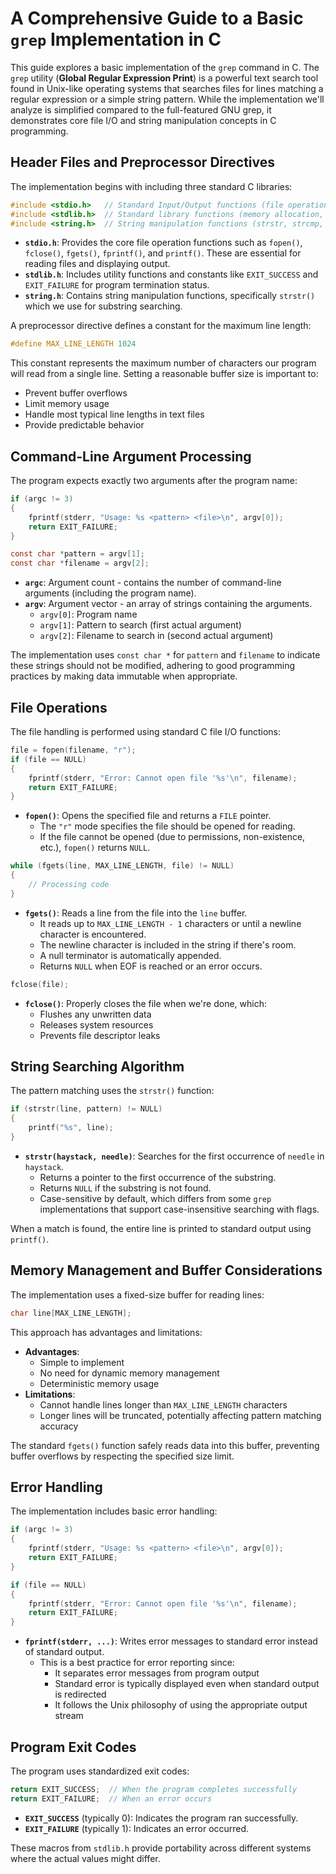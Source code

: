 # A Comprehensive Guide to a Basic `grep` Implementation in C

This guide explores a basic implementation of the `grep` command in C. The `grep` utility (**Global Regular Expression Print**) is a powerful text search tool found in Unix-like operating systems that searches files for lines matching a regular expression or a simple string pattern. While the implementation we'll analyze is simplified compared to the full-featured GNU grep, it demonstrates core file I/O and string manipulation concepts in C programming.

## Header Files and Preprocessor Directives

The implementation begins with including three standard C libraries:

```c
#include <stdio.h>   // Standard Input/Output functions (file operations, printf, etc.)
#include <stdlib.h>  // Standard library functions (memory allocation, exit codes)
#include <string.h>  // String manipulation functions (strstr, strcmp, etc.)
```

- **`stdio.h`**: Provides the core file operation functions such as `fopen()`, `fclose()`, `fgets()`, `fprintf()`, and `printf()`. These are essential for reading files and displaying output.
- **`stdlib.h`**: Includes utility functions and constants like `EXIT_SUCCESS` and `EXIT_FAILURE` for program termination status.
- **`string.h`**: Contains string manipulation functions, specifically `strstr()` which we use for substring searching.

A preprocessor directive defines a constant for the maximum line length:

```c
#define MAX_LINE_LENGTH 1024
```

This constant represents the maximum number of characters our program will read from a single line. Setting a reasonable buffer size is important to:

- Prevent buffer overflows
- Limit memory usage
- Handle most typical line lengths in text files
- Provide predictable behavior

## Command-Line Argument Processing

The program expects exactly two arguments after the program name:

```c
if (argc != 3)
{
    fprintf(stderr, "Usage: %s <pattern> <file>\n", argv[0]);
    return EXIT_FAILURE;
}

const char *pattern = argv[1];
const char *filename = argv[2];
```

- **`argc`**: Argument count - contains the number of command-line arguments (including the program name).
- **`argv`**: Argument vector - an array of strings containing the arguments.
  - `argv[0]`: Program name
  - `argv[1]`: Pattern to search (first actual argument)
  - `argv[2]`: Filename to search in (second actual argument)

The implementation uses `const char *` for `pattern` and `filename` to indicate these strings should not be modified, adhering to good programming practices by making data immutable when appropriate.

## File Operations

The file handling is performed using standard C file I/O functions:

```c
file = fopen(filename, "r");
if (file == NULL)
{
    fprintf(stderr, "Error: Cannot open file '%s'\n", filename);
    return EXIT_FAILURE;
}
```

- **`fopen()`**: Opens the specified file and returns a `FILE` pointer.
  - The `"r"` mode specifies the file should be opened for reading.
  - If the file cannot be opened (due to permissions, non-existence, etc.), `fopen()` returns `NULL`.

```c
while (fgets(line, MAX_LINE_LENGTH, file) != NULL)
{
    // Processing code
}
```

- **`fgets()`**: Reads a line from the file into the `line` buffer.
  - It reads up to `MAX_LINE_LENGTH - 1` characters or until a newline character is encountered.
  - The newline character is included in the string if there's room.
  - A null terminator is automatically appended.
  - Returns `NULL` when EOF is reached or an error occurs.

```c
fclose(file);
```

- **`fclose()`**: Properly closes the file when we're done, which:
  - Flushes any unwritten data
  - Releases system resources
  - Prevents file descriptor leaks

## String Searching Algorithm

The pattern matching uses the `strstr()` function:

```c
if (strstr(line, pattern) != NULL)
{
    printf("%s", line);
}
```

- **`strstr(haystack, needle)`**: Searches for the first occurrence of `needle` in `haystack`.
  - Returns a pointer to the first occurrence of the substring.
  - Returns `NULL` if the substring is not found.
  - Case-sensitive by default, which differs from some `grep` implementations that support case-insensitive searching with flags.

When a match is found, the entire line is printed to standard output using `printf()`.

## Memory Management and Buffer Considerations

The implementation uses a fixed-size buffer for reading lines:

```c
char line[MAX_LINE_LENGTH];
```

This approach has advantages and limitations:

- **Advantages**:
  - Simple to implement
  - No need for dynamic memory management
  - Deterministic memory usage
- **Limitations**:
  - Cannot handle lines longer than `MAX_LINE_LENGTH` characters
  - Longer lines will be truncated, potentially affecting pattern matching accuracy

The standard `fgets()` function safely reads data into this buffer, preventing buffer overflows by respecting the specified size limit.

## Error Handling

The implementation includes basic error handling:

```c
if (argc != 3)
{
    fprintf(stderr, "Usage: %s <pattern> <file>\n", argv[0]);
    return EXIT_FAILURE;
}

if (file == NULL)
{
    fprintf(stderr, "Error: Cannot open file '%s'\n", filename);
    return EXIT_FAILURE;
}
```

- **`fprintf(stderr, ...)`**: Writes error messages to standard error instead of standard output.
  - This is a best practice for error reporting since:
    - It separates error messages from program output
    - Standard error is typically displayed even when standard output is redirected
    - It follows the Unix philosophy of using the appropriate output stream

## Program Exit Codes

The program uses standardized exit codes:

```c
return EXIT_SUCCESS;  // When the program completes successfully
return EXIT_FAILURE;  // When an error occurs
```

- **`EXIT_SUCCESS`** (typically 0): Indicates the program ran successfully.
- **`EXIT_FAILURE`** (typically 1): Indicates an error occurred.

These macros from `stdlib.h` provide portability across different systems where the actual values might differ.
